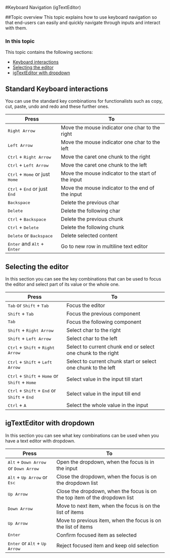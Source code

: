﻿<!--
|metadata|
{
    "fileName": "igtexteditor-keyboard-navigation",
    "controlName": "igTextEditor",
    "tags": []
}
|metadata|
-->

#Keyboard Navigation (igTextEditor)

##Topic overview
This topic explains how to use keyboard navigation so that end-users can easily and quickly navigate through inputs and interact with them.

### In this topic

This topic contains the following sections:

-   [Keyboard interactions](#skbInteraction)
-   [Selecting the editor](#skbInteraction)
-   [igTextEditor with dropdown](#ddInteraction)


## <a id="skbInteraction"></a>Standard Keyboard interactions

You can use the standard key combinations for functionalists such as copy, cut, paste, undo and redo and these further ones.    

Press| To
---|---
<kbd>Right Arrow</kbd>|Move the mouse indicator  one char to the right
<kbd>Left Arrow</kbd>|Move the mouse indicator  one char to the left
<kbd>Ctrl</kbd> + <kbd>Right Arrow</kbd>|Move the caret one chunk to the right
<kbd>Ctrl</kbd> + <kbd>Left Arrow</kbd>|Move the caret one chunk to the left
<kbd>Ctrl</kbd> + <kbd>Home</kbd> or just <kbd>Home</kbd>|Move the mouse indicator  to the start of the input
<kbd>Ctrl</kbd> + <kbd>End</kbd> or just <kbd>End</kbd>|Move the mouse indicator  to the end of the input
<kbd>Backspace</kbd>|Delete the previous char
<kbd>Delete</kbd>|Delete the following char
<kbd>Ctrl</kbd> + <kbd>Backspace</kbd>|Delete the previous chunk
<kbd>Ctrl</kbd> + <kbd>Delete</kbd>|Delete the following chunk
<kbd>Delete</kbd> or <kbd>Backspace</kbd> | Delete selected content
<kbd>Enter</kbd> and <kbd>Alt</kbd> + <kbd>Enter</kbd>  | Go to new row in multiline text editor

## <a id="kbInteraction"></a>Selecting the editor

In this section you can see the key combinations that can be used to focus the editor and select part of its value or the whole one.

Press| To
---|---
<kbd>Tab</kbd> or <kbd>Shift</kbd> + <kbd>Tab</kbd>|Focus the editor
<kbd>Shift</kbd> + <kbd>Tab</kbd>|Focus the previous component
<kbd>Tab</kbd>|Focus the following component
<kbd>Shift</kbd> + <kbd>Right Arrow</kbd>|Select char to the right
<kbd>Shift</kbd> + <kbd>Left Arrow</kbd>|Select char to the left
<kbd>Ctrl</kbd> + <kbd>Shift</kbd> + <kbd>Right Arrow</kbd>|Select to current chunk end or select one chunk to the right
<kbd>Ctrl</kbd> + <kbd>Shift</kbd> + <kbd>Left Arrow</kbd>|Select to current chunk start or select one chunk to the left
<kbd>Ctrl</kbd> + <kbd>Shift</kbd> + <kbd>Home</kbd> or <kbd>Shift</kbd> + <kbd>Home</kbd>|Select value in the input till start
<kbd>Ctrl</kbd> + <kbd>Shift</kbd> + <kbd>End</kbd> or <kbd>Shift</kbd> + <kbd>End</kbd>|Select value in the input till end
<kbd>Ctrl</kbd> + <kbd>A</kbd> |Select the whole value in the input 

## <a id="ddInteraction"></a>igTextEditor with dropdown

In this section you can see what key combinations can be used when you have a text editor with dropdown.

Press| To
---|---
<kbd>Alt</kbd> + <kbd>Down Arrow</kbd> or  <kbd>Down Arrow</kbd>| Open the dropdown, when the focus is in the input
<kbd>Alt</kbd> + <kbd>Up Arrow</kbd> or <kbd>Esc</kbd>| Close the dropdown, when the focus is on the dropdown list
<kbd>Up Arrow</kbd>| Close the dropdown, when the focus is on the top item of the dropdown list 
<kbd>Down Arrow</kbd> | Move to next item, when the focus is on the list of items  
<kbd>Up Arrow</kbd> | Move to previous item, when the focus is on the list of items
<kbd>Enter</kbd> | Confirm focused item as selected
<kbd>Enter</kbd> or <kbd>Alt</kbd> + <kbd>Up Arrow</kbd>| Reject focused item and keep old selection

